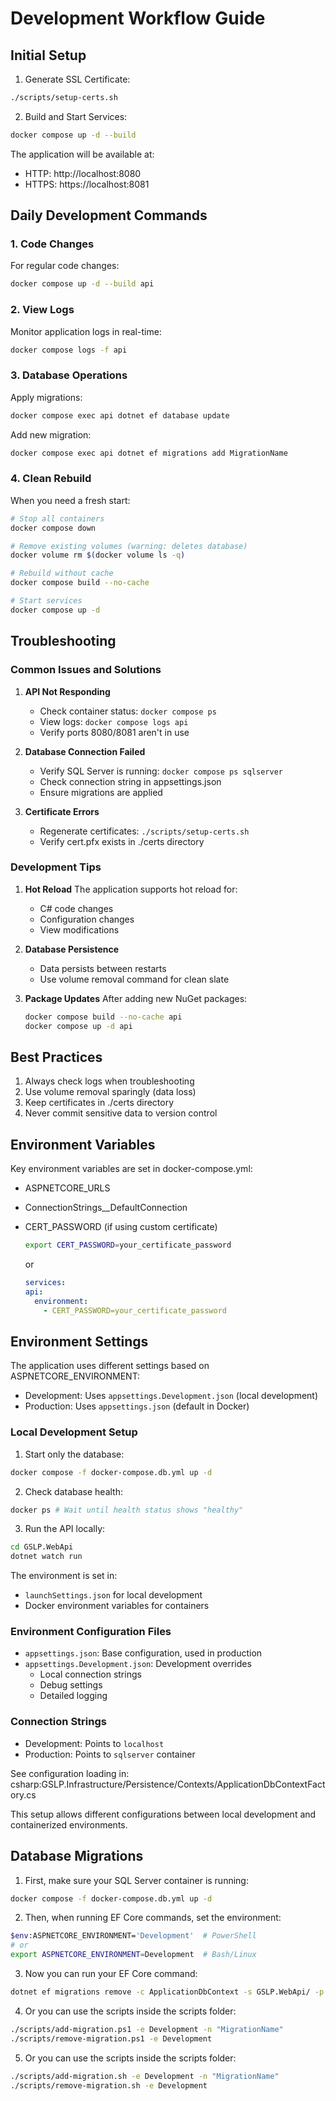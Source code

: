 # Development Workflow Guide

## Initial Setup

1. Generate SSL Certificate:

```bash
./scripts/setup-certs.sh
```

2. Build and Start Services:

```bash
docker compose up -d --build
```

The application will be available at:

- HTTP: http://localhost:8080
- HTTPS: https://localhost:8081

## Daily Development Commands

### 1. Code Changes

For regular code changes:

```bash
docker compose up -d --build api
```

### 2. View Logs

Monitor application logs in real-time:

```bash
docker compose logs -f api
```

### 3. Database Operations

Apply migrations:

```bash
docker compose exec api dotnet ef database update
```

Add new migration:

```bash
docker compose exec api dotnet ef migrations add MigrationName
```

### 4. Clean Rebuild

When you need a fresh start:

```bash
# Stop all containers
docker compose down

# Remove existing volumes (warning: deletes database)
docker volume rm $(docker volume ls -q)

# Rebuild without cache
docker compose build --no-cache

# Start services
docker compose up -d
```

## Troubleshooting

### Common Issues and Solutions

1. **API Not Responding**

   - Check container status: `docker compose ps`
   - View logs: `docker compose logs api`
   - Verify ports 8080/8081 aren't in use

2. **Database Connection Failed**

   - Verify SQL Server is running: `docker compose ps sqlserver`
   - Check connection string in appsettings.json
   - Ensure migrations are applied

3. **Certificate Errors**
   - Regenerate certificates: `./scripts/setup-certs.sh`
   - Verify cert.pfx exists in ./certs directory

### Development Tips

1. **Hot Reload**
   The application supports hot reload for:

   - C# code changes
   - Configuration changes
   - View modifications

2. **Database Persistence**

   - Data persists between restarts
   - Use volume removal command for clean slate

3. **Package Updates**
   After adding new NuGet packages:
   ```bash
   docker compose build --no-cache api
   docker compose up -d api
   ```

## Best Practices

1. Always check logs when troubleshooting
2. Use volume removal sparingly (data loss)
3. Keep certificates in ./certs directory
4. Never commit sensitive data to version control

## Environment Variables

Key environment variables are set in docker-compose.yml:

- ASPNETCORE_URLS
- ConnectionStrings\_\_DefaultConnection
- CERT_PASSWORD (if using custom certificate)

  ```bash
  export CERT_PASSWORD=your_certificate_password
  ```

  or

  ```yaml
  services:
  api:
    environment:
      - CERT_PASSWORD=your_certificate_password
  ```

## Environment Settings

The application uses different settings based on ASPNETCORE_ENVIRONMENT:

- Development: Uses `appsettings.Development.json` (local development)
- Production: Uses `appsettings.json` (default in Docker)

### Local Development Setup

1. Start only the database:

```bash
docker compose -f docker-compose.db.yml up -d
```

2. Check database health:

```bash
docker ps # Wait until health status shows "healthy"
```

3. Run the API locally:

```bash
cd GSLP.WebApi
dotnet watch run
```

The environment is set in:

- `launchSettings.json` for local development
- Docker environment variables for containers

### Environment Configuration Files

- `appsettings.json`: Base configuration, used in production
- `appsettings.Development.json`: Development overrides
  - Local connection strings
  - Debug settings
  - Detailed logging

### Connection Strings

- Development: Points to `localhost`
- Production: Points to `sqlserver` container

See configuration loading in:
csharp:GSLP.Infrastructure/Persistence/Contexts/ApplicationDbContextFactory.cs

This setup allows different configurations between local development and containerized environments.

## Database Migrations

1. First, make sure your SQL Server container is running:

```bash
docker compose -f docker-compose.db.yml up -d
```

2. Then, when running EF Core commands, set the environment:

```bash
$env:ASPNETCORE_ENVIRONMENT='Development'  # PowerShell
# or
export ASPNETCORE_ENVIRONMENT=Development  # Bash/Linux
```

3. Now you can run your EF Core command:

```bash
dotnet ef migrations remove -c ApplicationDbContext -s GSLP.WebApi/ -p GSLP.Infrastructure/
```

4. Or you can use the scripts inside the scripts folder:

```bash
./scripts/add-migration.ps1 -e Development -n "MigrationName"
./scripts/remove-migration.ps1 -e Development
```

5. Or you can use the scripts inside the scripts folder:

```bash
./scripts/add-migration.sh -e Development -n "MigrationName"
./scripts/remove-migration.sh -e Development
```
